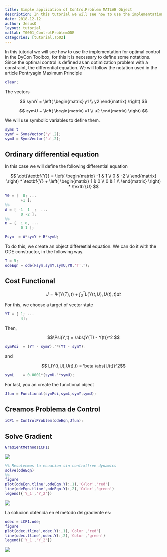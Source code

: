 ```yaml
---
title: Simple application of ControlProblem MATLAB Object
description: In this tutorial we will see how to use the implementation for optimal control in the DyCon Toolbox
date: 2018-12-12
author: JesusO
layout: tutorial
matlab: T0001_ControlProblemODE
categories: [tutorial,Tp02]
---
```


In this tutorial we will see how to use the implementation for optimal control in the DyCon Toolbox, for this it is necessary to define some notations. Since the optimal control is defined as an optimization problem with a constraint, the differential equation. We will follow the notation used in the article Pontryagin Maximum Principle

```matlab
clear;
```


The vectors


$$ symY = \left( \begin{matrix}   y1 \\                                   y2                  \end{matrix} \right) $$


$$ symU = \left( \begin{matrix}   u1 \\                                   u2                   \end{matrix} \right) $$


We will use symbolic variables to define them.

```matlab
syms t
symY = SymsVector('y',2);
symU = SymsVector('u',2);
```


##  Ordinary differential equation


In this case we will define the following differential equation


$$ \dot{\textbf{Y}} = \left( \begin{matrix}   -1  &  1 \\    0  & -2 \\   \end{matrix} \right) * \textbf{Y} +   \left( \begin{matrix}    1  &  0 \\    0  &  1 \\   \end{matrix} \right) * \textbf{U} $$

```matlab
Y0 = [  0; ...
       +1 ];
%%
A = [ -1  1  ;  ...
       0 -2 ];
%%
B = [  1 0; ...
       0 1 ];
```

```matlab
Fsym  = A*symY + B*symU;
```


To do this, we create an object differential equation. We can do it with the ODE constructor, in the following way.

```matlab
T = 5;
odeEqn = ode(Fsym,symY,symU,Y0,'T',T);
```


##  Cost Functional


$$ J = \Psi(Y(T),t) + \int_0^T L(Y(t,U),U(t),t) dt$$


For this, we choose a target of vector state

```matlab
YT = [ 1; ...
       4];
```


Then,


$$\Psi(Y,t) = \abs{Y(T) - Y(t)}^2 $$

```matlab
symPsi  = (YT - symY).'*(YT - symY);
```


and


$$ L(Y(t,U),U(t),t) = \beta \abs{U(t)}^2$$

```matlab
symL    = 0.0001*(symU.'*symU);
```


For last, you an create the functional object

```matlab
Jfun = Functional(symPsi,symL,symY,symU);
```

## Creamos Problema de Control

```matlab
iCP1 = ControlProblem(odeEqn,Jfun);
```

## Solve Gradient

```matlab
GradientMethod(iCP1)
```


![]({{site.url}}/{{site.baseurl}}/assets/imgs/TP02/T0001/081472.gif)

```matlab
%% Resolvemos la ecuacion sin controlfree dynamics
solve(odeEqn)
%%
figure
plot(odeEqn.tline',odeEqn.Y(:,1),'Color','red')
line(odeEqn.tline',odeEqn.Y(:,2),'Color','green')
legend({'Y_1','Y_2'})
```


![]({{site.url}}/{{site.baseurl}}/assets/imgs/TP02/T0001/copiaRM_01.png)

La solucion obtenida en el metodo del gradiente es:

```matlab
odec = iCP1.ode;
figure
plot(odec.tline',odec.Y(:,1),'Color','red')
line(odec.tline',odec.Y(:,2),'Color','green')
legend({'Y_1','Y_2'})
```


![]({{site.url}}/{{site.baseurl}}/assets/imgs/TP02/T0001/copiaRM_02.png)


